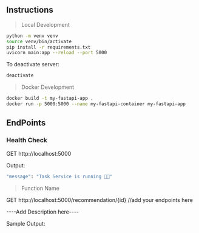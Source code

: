 ## Instructions
> Local Development
```bash
python -m venv venv
source venv/bin/activate
pip install -r requirements.txt
uvicorn main:app --reload --port 5000
```

To deactivate server:
```bash
deactivate
```
> Docker Development
```bash
docker build -t my-fastapi-app .
docker run -p 5000:5000 --name my-fastapi-container my-fastapi-app
```

## EndPoints

### Health Check

GET http://localhost:5000

Output:
```bash
"message": "Task Service is running 🚀😱"
```

>Function Name

GET http://localhost:5000/recommendation/{id} //add your endpoints here

----Add Description here----

Sample Output:
```bash

```